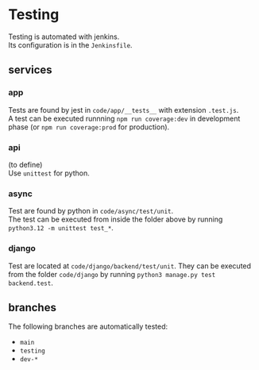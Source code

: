 # Testing

Testing is automated with jenkins.  
Its configuration is in the `Jenkinsfile`.  

## services

### app

Tests are found by jest in `code/app/__tests__` with extension `.test.js`.  
A test can be executed runnning `npm run coverage:dev` in development phase (or `npm run coverage:prod` for production).  

### api

(to define)  
Use `unittest` for python.  

### async

Test are found by python in `code/async/test/unit`.    
The test can be executed from inside the folder above by 
running `python3.12 -m unittest test_*`.

### django

Test are located at `code/django/backend/test/unit`. 
They can be executed from the folder `code/django` by running 
`python3 manage.py test backend.test`. 

## branches

The following branches are automatically tested:
*	`main`
*	`testing`
*	`dev-*`
